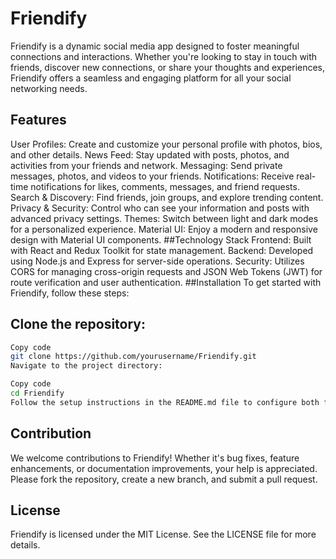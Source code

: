 # Friendify
Friendify is a dynamic social media app designed to foster meaningful connections and interactions. Whether you're looking to stay in touch with friends, discover new connections, or share your thoughts and experiences, Friendify offers a seamless and engaging platform for all your social networking needs.

## Features
User Profiles: Create and customize your personal profile with photos, bios, and other details.
News Feed: Stay updated with posts, photos, and activities from your friends and network.
Messaging: Send private messages, photos, and videos to your friends.
Notifications: Receive real-time notifications for likes, comments, messages, and friend requests.
Search & Discovery: Find friends, join groups, and explore trending content.
Privacy & Security: Control who can see your information and posts with advanced privacy settings.
Themes: Switch between light and dark modes for a personalized experience.
Material UI: Enjoy a modern and responsive design with Material UI components.
##Technology Stack
Frontend: Built with React and Redux Toolkit for state management.
Backend: Developed using Node.js and Express for server-side operations.
Security: Utilizes CORS for managing cross-origin requests and JSON Web Tokens (JWT) for route verification and user authentication.
##Installation
To get started with Friendify, follow these steps:

## Clone the repository:

```bash
Copy code
git clone https://github.com/yourusername/Friendify.git
Navigate to the project directory:
```

```bash
Copy code
cd Friendify
Follow the setup instructions in the README.md file to configure both frontend and backend environments.
```

## Contribution
We welcome contributions to Friendify! Whether it's bug fixes, feature enhancements, or documentation improvements, your help is appreciated. Please fork the repository, create a new branch, and submit a pull request.

## License
Friendify is licensed under the MIT License. See the LICENSE file for more details.
